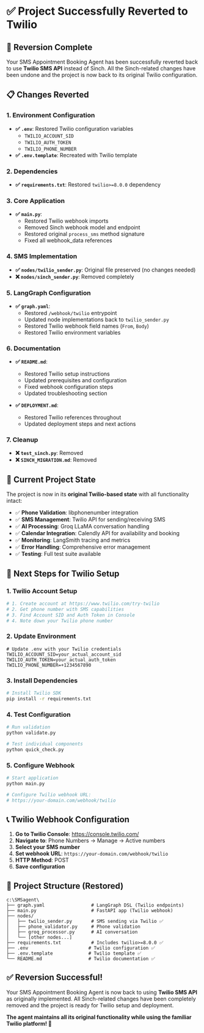 # ✅ Project Successfully Reverted to Twilio

## 🔄 **Reversion Complete**

Your SMS Appointment Booking Agent has been successfully reverted back to use **Twilio SMS API** instead of Sinch. All the Sinch-related changes have been undone and the project is now back to its original Twilio configuration.

## 📋 **Changes Reverted**

### **1. Environment Configuration**
- **✅ `.env`**: Restored Twilio configuration variables
  - `TWILIO_ACCOUNT_SID`
  - `TWILIO_AUTH_TOKEN` 
  - `TWILIO_PHONE_NUMBER`
- **✅ `.env.template`**: Recreated with Twilio template

### **2. Dependencies**
- **✅ `requirements.txt`**: Restored `twilio>=8.0.0` dependency

### **3. Core Application**
- **✅ `main.py`**: 
  - Restored Twilio webhook imports
  - Removed Sinch webhook model and endpoint
  - Restored original `process_sms` method signature
  - Fixed all webhook_data references

### **4. SMS Implementation**
- **✅ `nodes/twilio_sender.py`**: Original file preserved (no changes needed)
- **❌ `nodes/sinch_sender.py`**: Removed completely

### **5. LangGraph Configuration**
- **✅ `graph.yaml`**: 
  - Restored `/webhook/twilio` entrypoint
  - Updated node implementations back to `twilio_sender.py`
  - Restored Twilio webhook field names (`From`, `Body`)
  - Restored Twilio environment variables

### **6. Documentation**
- **✅ `README.md`**: 
  - Restored Twilio setup instructions
  - Updated prerequisites and configuration
  - Fixed webhook configuration steps
  - Updated troubleshooting section

- **✅ `DEPLOYMENT.md`**: 
  - Restored Twilio references throughout
  - Updated deployment steps and next actions

### **7. Cleanup**
- **❌ `test_sinch.py`**: Removed
- **❌ `SINCH_MIGRATION.md`**: Removed

## 🎯 **Current Project State**

The project is now in its **original Twilio-based state** with all functionality intact:

- ✅ **Phone Validation**: libphonenumber integration
- ✅ **SMS Management**: Twilio API for sending/receiving SMS
- ✅ **AI Processing**: Groq LLaMA conversation handling
- ✅ **Calendar Integration**: Calendly API for availability and booking
- ✅ **Monitoring**: LangSmith tracing and metrics
- ✅ **Error Handling**: Comprehensive error management
- ✅ **Testing**: Full test suite available

## 🚀 **Next Steps for Twilio Setup**

### **1. Twilio Account Setup**
```bash
# 1. Create account at https://www.twilio.com/try-twilio
# 2. Get phone number with SMS capabilities
# 3. Find Account SID and Auth Token in Console
# 4. Note down your Twilio phone number
```

### **2. Update Environment**
```env
# Update .env with your Twilio credentials
TWILIO_ACCOUNT_SID=your_actual_account_sid
TWILIO_AUTH_TOKEN=your_actual_auth_token  
TWILIO_PHONE_NUMBER=+1234567890
```

### **3. Install Dependencies**
```bash
# Install Twilio SDK
pip install -r requirements.txt
```

### **4. Test Configuration**
```bash
# Run validation
python validate.py

# Test individual components
python quick_check.py
```

### **5. Configure Webhook**
```bash
# Start application
python main.py

# Configure Twilio webhook URL:
# https://your-domain.com/webhook/twilio
```

## 📞 **Twilio Webhook Configuration**

1. **Go to Twilio Console**: https://console.twilio.com/
2. **Navigate to**: Phone Numbers → Manage → Active numbers
3. **Select your SMS number**
4. **Set webhook URL**: `https://your-domain.com/webhook/twilio`
5. **HTTP Method**: POST
6. **Save configuration**

## 📁 **Project Structure (Restored)**

```
c:\SMSagent\
├── graph.yaml                 # LangGraph DSL (Twilio endpoints)
├── main.py                    # FastAPI app (Twilio webhook)
├── nodes/
│   ├── twilio_sender.py       # SMS sending via Twilio ✅
│   ├── phone_validator.py     # Phone validation
│   ├── groq_processor.py      # AI conversation
│   └── [other nodes...]
├── requirements.txt           # Includes twilio>=8.0.0 ✅
├── .env                      # Twilio configuration ✅
├── .env.template             # Twilio template ✅
└── README.md                 # Twilio documentation ✅
```

## ✅ **Reversion Successful!**

Your SMS Appointment Booking Agent is now back to using **Twilio SMS API** as originally implemented. All Sinch-related changes have been completely removed and the project is ready for Twilio setup and deployment.

**The agent maintains all its original functionality while using the familiar Twilio platform! 🎉**
